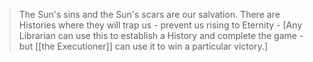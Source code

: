 > The Sun's sins and the Sun's scars are our salvation. There are Histories where they will trap us - prevent us rising to Eternity - \[Any Librarian can use this to establish a History and complete the game - but [[the Executioner]] can use it to win a particular victory.]
